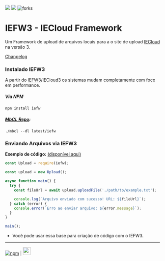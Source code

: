 ![](https://img.shields.io/github/v/release/iefw/iefw?style=flat-square
) ![](https://img.shields.io/github/license/iefw/iefw?style=flat-square
) ![forks](https://img.shields.io/github/forks/iefw/iefw?style=flat-square
)

# IEFW3 - IECloud Framework

Um Framework de upload de arquivos locais para a o site de upload [IECloud](https://ie-cloud.cubie.com.br) na versão 3.

[Changelog](https://github.com/iefw/iefw/iefw3/changelog/README.md)

### Instalado **IEFW3**

A partir do [IEFW3](https://npmjs.org/iefw)/IECloud3 os sistemas mudam completamente com foco em performance.

##### Via NPM

```
npm install iefw
```

##### [MbCL Repo](https://npmjs.com/mbcl):

```
./mbcl --dl latest/iefw
```

### Enviando Arquivos via IEFW3


**Exemplo de código:** [(disponível aqui)](https://github.com/iefw/iefw/iefw3/examples/default.js)

```js
const Upload = require(iefw); 

const upload = new Upload(); 

async function main() {
  try {
    const fileUrl = await upload.uploadFile('./path/to/example.txt'); 

    console.log(`Arquivo enviado com sucesso! URL: ${fileUrl}`); 
  } catch (error) {
    console.error(`Erro ao enviar arquivo: ${error.message}`); 
  }
}

main();

```

* Você pode usar essa base para criação de código com o IEFW3.

<hr>

[![npm](https://avatars.githubusercontent.com/u/6078720?s=25&v=4)](https://www.npmjs.com/package/iefw)  |  [<img src="https://ie.c2app.ml/u/27-04-2023/u3322ax95wo7f0e56zrp/68747470733a2f2f636c6f75642e63756269652e6d6c2f63756269652f63756269652e706e67.png" width=25 heigh=25>](https://mbcl.ml/latest/iefw/main.zip)
